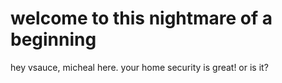# welcome to this nightmare of a beginning
hey vsauce, micheal here. 
your home security is great!
or is it?
